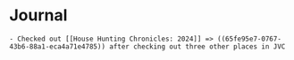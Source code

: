 # Journal
	- Checked out [[House Hunting Chronicles: 2024]] => ((65fe95e7-0767-43b6-88a1-eca4a71e4785)) after checking out three other places in JVC